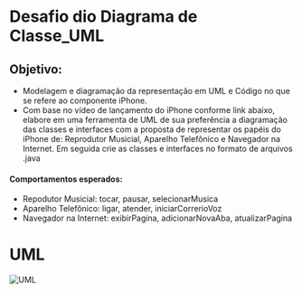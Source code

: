 # Desafio dio Diagrama de Classe_UML

## Objetivo:
- Modelagem e diagramação da representação em UML e Código no que se refere ao componente iPhone.
- Com base no vídeo de lançamento do iPhone conforme link abaixo, elabore em uma ferramenta de UML de sua preferência a diagramação das classes e interfaces com a proposta de representar os papéis do iPhone de: Reprodutor Musicial, Aparelho Telefônico e Navegador na Internet. Em seguida crie as classes e interfaces no formato de arquivos .java

#### Comportamentos esperados:
- Repodutor Musicial: tocar, pausar, selecionarMusica
- Aparelho Telefônico: ligar, atender, iniciarCorrerioVoz
- Navegador na Internet: exibirPagina, adicionarNovaAba, atualizarPagina



# UML
![UML](https://github.com/marcosvn3/Desafio_Dio_DiagramaDeClasse_UML/assets/106783827/503b48f0-30fd-480c-a91c-0b49859994af)

